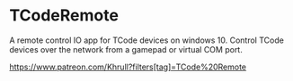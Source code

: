 # TCodeRemote
A remote control IO app for TCode devices on windows 10. Control TCode devices over the network from a gamepad or virtual COM port.


https://www.patreon.com/Khrull?filters[tag]=TCode%20Remote
